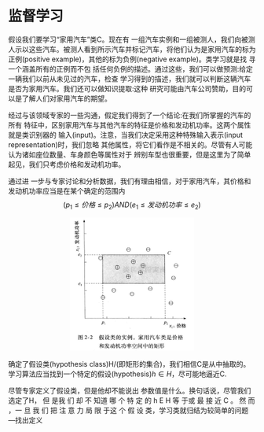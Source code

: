 # 监督学习

假设我们要学习“家用汽车”类C。现在有 一组汽车实例和一组被测人，我们向被测人示以这些汽车。被测人看到所示汽车并标记汽车，将他们认为是家用汽车的标为正例(positive example)，其他的标为负例(negative example)。类学习就是找 寻一个涵盖所有的正例而不包 括任何负例的描述。通过这些，我们可以做预测:给定一辆我们以前从未见过的汽车，检查 学习得到的描述，我们就可以判断这辆汽车是否为家用汽车。我们还可以做知识提取:这种 研究可能由汽车公司赞助，目的可以是了解人们对家用汽车的期望。

经过与该领域专家的一些沟通，假定我们得到了一个结论:在我们所掌握的汽车的所有 特征中，区别家用汽车与其他汽车的特征是价格和发动机功率。这两个属性就是类识别器的 输入(input)。注意，当我们决定采用这种特殊输入表示(input representation)时，我们忽略 其他属性，将它们看作是不相关的。尽管有人可能认为诸如座位数量、车身颜色等属性对于 辨别车型也很重要，但是这里为了简单起见，我们只考虑价格和发动机功率。

通过进 一步与专家讨论和分析数据，我们有理由相信，对于家用汽车，其价格和发动机功率应当是在某个确定的范围内
$$(p_1 ≤ 价格 ≤ p_2 )AND(e_1 ≤ 发动机功率 ≤ e_2)$$

<center><img src="pics/ai-c2-1.jpg" width="50%"></center>

确定了假设类(hypothesis class)H/(即矩形的集合)，我们相信C是从中抽取的。学习算法应当找到一个特定的假设(hypothesis)$h \in H$，尽可能地逼近C.

尽管专家定义了假设类，但是他却不能说出 参数值是什么。换句话说，尽管我们选定了H，
但 是我 们 却 不 知道 哪 个 特 定 的 h E H 等 于或 最 接
近 C 。 然 而 ，一 旦 我 们 把 注 意 力 局 限 于这 个 假 设
类，学习类就归结为较简单的问题 —找出定义